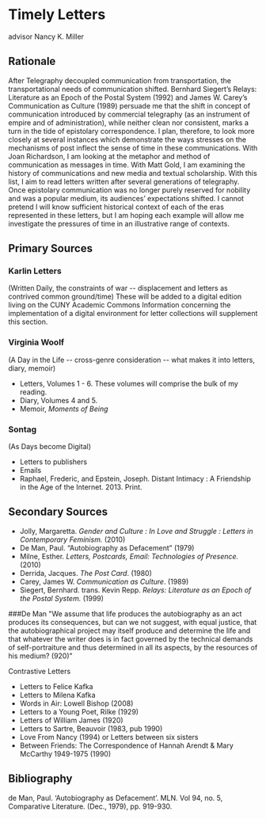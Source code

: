 
# Timely Letters

advisor Nancy K. Miller

## Rationale

After Telegraphy decoupled communication from transportation, the transportational needs of communication shifted. Bernhard Siegert’s Relays: Literature as an Epoch of the Postal System (1992) and James W. Carey’s Communication as Culture (1989) persuade me that the shift in concept of communication introduced by commercial telegraphy (as an instrument of empire and of administration), while neither clean nor consistent, marks a turn in the tide of epistolary correspondence. I plan, therefore, to look more closely at several instances which demonstrate the ways stresses on the mechanisms of post inflect the sense of time in these communications. With Joan Richardson, I am looking at the metaphor and method of communication as messages in time. With Matt Gold, I am examining the history of communications and new media and textual scholarship. With this list, I aim to read letters written after several generations of telegraphy. Once epistolary communication was no longer purely reserved for nobility and was a popular medium, its audiences’ expectations shifted. I cannot pretend I will know sufficient historical context of each of the eras represented in these letters, but I am hoping each example will allow me investigate the pressures of time in an illustrative range of contexts. 

## Primary Sources
### Karlin Letters 
(Written Daily, the constraints of war -- displacement and letters as contrived common ground/time) 
These will be added to a digital edition living on the CUNY Academic Commons
Information concerning the implementation of a digital environment for letter collections will supplement this section.
### Virginia Woolf 
(A Day in the Life -- cross-genre consideration -- what makes it into letters, diary, memoir)
* Letters, Volumes 1 - 6. These volumes will comprise the bulk of my reading.
* Diary, Volumes 4 and 5.
* Memoir, *Moments of Being*
### Sontag 
(As Days become Digital)
* Letters to publishers
* Emails
* Raphael, Frederic, and Epstein, Joseph. Distant Intimacy : A Friendship in the Age of the Internet. 2013. Print.

## Secondary Sources

* Jolly, Margaretta. *Gender and Culture : In Love and Struggle : Letters in Contemporary Feminism.* (2010)
* De Man, Paul. “Autobiography as Defacement” (1979)
* Milne, Esther. *Letters, Postcards, Email: Technologies of Presence.* (2010)
* Derrida, Jacques. *The Post Card*. (1980)
* Carey, James W. *Communication as Culture*. (1989)
* Siegert, Bernhard. trans. Kevin Repp. *Relays: Literature as an Epoch of the Postal System.* (1999)

###De Man
"We assume that life produces the autobiography as an act produces its consequences, but can we not suggest, with equal justice, that the autobiographical project may itself produce and determine the life and that whatever the writer does is in fact governed by the technical demands of self-portraiture and thus determined in all its aspects, by the resources of his medium? (920)"

Contrastive Letters
* Letters to Felice Kafka
* Letters to Milena Kafka
* Words in Air: Lowell Bishop (2008)
* Letters to a Young Poet, Rilke (1929)
* Letters of William James (1920)
* Letters to Sartre, Beauvoir (1983, pub 1990)
* Love From Nancy (1994) or Letters between six sisters 
* Between Friends: The Correspondence of Hannah Arendt & Mary McCarthy 1949-1975 (1990)

## Bibliography

de Man, Paul. ‘Autobiography as Defacement’. MLN. Vol 94, no. 5, Comparative Literature. (Dec., 1979), pp. 919-930.